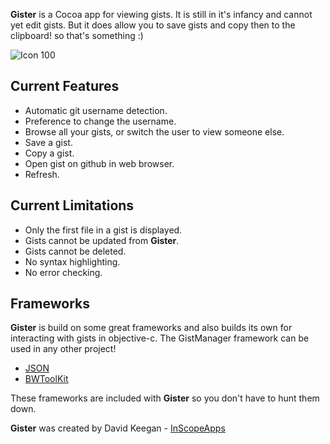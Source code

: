 __Gister__ is a Cocoa app for viewing gists. It is still in it's infancy and cannot yet edit gists. But it does allow you to save gists and copy then to the clipboard! so that's something :)

![Icon 100](https://github.com/InScopeApps/Gister/raw/master/ScreenShots/Main.png)

Current Features
--------
* Automatic git username detection.
* Preference to change the username.
* Browse all your gists, or switch the user to view someone else.
* Save a gist.
* Copy a gist.
* Open gist on github in web browser.
* Refresh.

Current Limitations
--------
* Only the first file in a gist is displayed.
* Gists cannot be updated from __Gister__.
* Gists cannot be deleted.
* No syntax highlighting.
* No error checking.

Frameworks
--------
__Gister__ is build on some great frameworks and also builds its own for interacting with gists in objective-c. The GistManager framework can be used in any other project!

* [JSON](http://stig.github.com/json-framework/)
* [BWToolKit](http://www.brandonwalkin.com/bwtoolkit/)

These frameworks are included with __Gister__ so you don't have to hunt them down.

__Gister__ was created by David Keegan - [InScopeApps](http://www.inscopeapps.com)